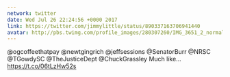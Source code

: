 ```yaml
---
network: twitter
date: Wed Jul 26 22:24:56 +0000 2017
link: https://twitter.com/jimmylittle/status/890337163706941440
avatar: http://pbs.twimg.com/profile_images/280307260/IMG_3651_2_normal.jpg
---
```


@ogcoffeethatpay @newtgingrich @jeffsessions @SenatorBurr @NRSC @TGowdySC @TheJusticeDept @ChuckGrassley Much like… https://t.co/06tLzHw52s
